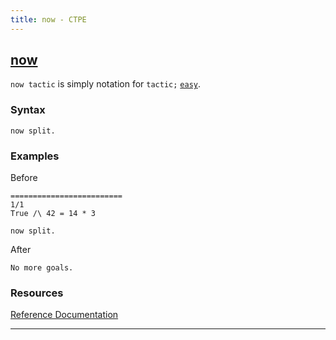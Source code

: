 ```yaml
---
title: now - CTPE
---
```


## [now](/ctpe/Tacticals/now.html)

`now tactic` is simply notation for `tactic;` [`easy`](/ctpe/Automation/easy.html).

### Syntax

```coq
now split.
```

### Examples

Before
```coq
=========================
1/1
True /\ 42 = 14 * 3
```

```coq
now split.
```

After
```coq
No more goals.
```

### Resources

[Reference Documentation](https://coq.inria.fr/doc/master/refman/proofs/automatic-tactics/auto.html#coq:tacn.now)

<hr>
